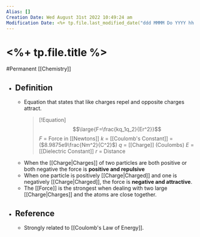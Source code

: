 ```yaml
---
Alias: []
Creation Date: Wed August 31st 2022 10:49:24 am 
Modification Date: <%+ tp.file.last_modified_date("ddd MMMM Do YYYY hh:mm:ss a") %>
---
```

# <%+ tp.file.title %>
#Permanent [[Chemistry]]

- ## Definition
	- Equation that states that like charges repel and opposite charges attract.
	  > [!Equation]
	  > $$\large{F=\frac{kq_1q_2}{Er^2}}$$
	  > $F$ = Force in [[Newtons]]
	  > $k$ = [[Coulomb's Constant]] = ($8.9875e9\frac{Nm^2}{C^2}$)
	  > $q$ = [[Charge]] (Coulombs)
	  > $E$ = [[Dielectric Constant]]
	  > $r$ = Distance
	- When the [[Charge|Charges]] of two particles are both positive or both negative the force is **positive and repulsive**
	- When one particle is positively [[Charge|Charged]] and one is negatively [[Charge|Charged]], the force is **negative and attractive**.
	- The [[Force]] is the strongest when dealing with two large [[Charge|Charges]] and the atoms are close together.
- ## Reference
	- Strongly related to [[Coulomb's Law of Energy]].